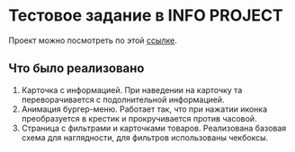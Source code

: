 # Тестовое задание в INFO PROJECT

Проект можно посмотреть по этой [ссылке](https://github.com/facebook/create-react-app).

## Что было реализовано
1. Карточка с информацией. 
При наведении на карточку та переворачивается с подолнительной информацией. 
2. Анимация бургер-меню. 
Работает так, что при нажатии иконка преобразуется в крестик и прокручивается против часовой.
3. Страница с фильтрами и карточками товаров. 
Реализована базовая схема для наглядности, для фильтров использованы чекбоксы.
